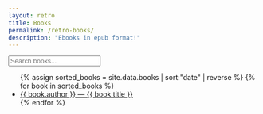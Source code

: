 ```yaml
---
layout: retro
title: Books
permalink: /retro-books/
description: "Ebooks in epub format!"
---
```

<section class="recent-books">
  <input type="text" id="bookSearch" placeholder="Search books...">
  <ul id="booksList">
    {% assign sorted_books = site.data.books | sort:"date" | reverse %}
    {% for book in sorted_books %}
      <li>
        <a href="{{ book.file }}">{{ book.author }} &mdash; {{ book.title }}</a>
      </li>
    {% endfor %}
  </ul>
</section>

<script>
document.getElementById("bookSearch").addEventListener("keyup", function() {
  var filter = this.value.toLowerCase();
  var items = document.querySelectorAll("#booksList li");
  items.forEach(function(item) {
    var text = item.textContent.toLowerCase();
    item.style.display = text.indexOf(filter) > -1 ? "" : "none";
  });
});
</script>
